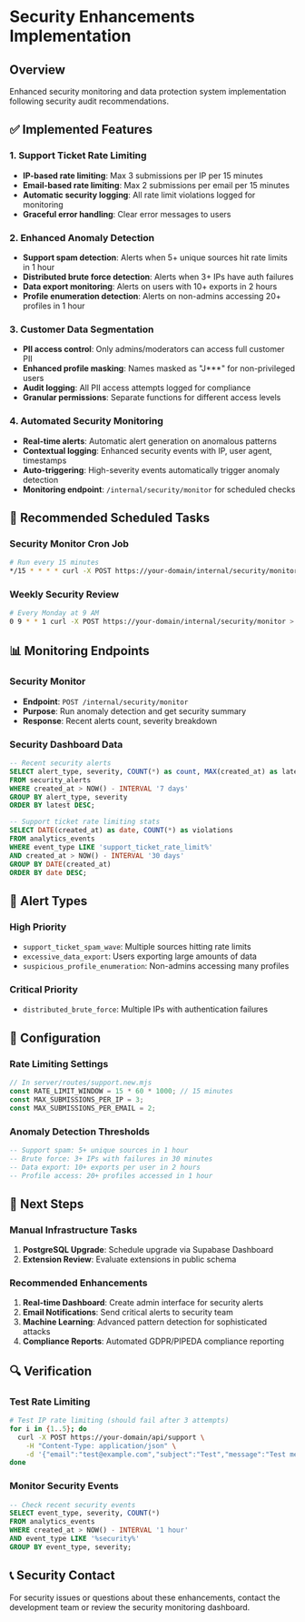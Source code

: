 # Security Enhancements Implementation

## Overview
Enhanced security monitoring and data protection system implementation following security audit recommendations.

## ✅ Implemented Features

### 1. Support Ticket Rate Limiting
- **IP-based rate limiting**: Max 3 submissions per IP per 15 minutes
- **Email-based rate limiting**: Max 2 submissions per email per 15 minutes  
- **Automatic security logging**: All rate limit violations logged for monitoring
- **Graceful error handling**: Clear error messages to users

### 2. Enhanced Anomaly Detection
- **Support spam detection**: Alerts when 5+ unique sources hit rate limits in 1 hour
- **Distributed brute force detection**: Alerts when 3+ IPs have auth failures
- **Data export monitoring**: Alerts on users with 10+ exports in 2 hours
- **Profile enumeration detection**: Alerts on non-admins accessing 20+ profiles in 1 hour

### 3. Customer Data Segmentation
- **PII access control**: Only admins/moderators can access full customer PII
- **Enhanced profile masking**: Names masked as "J***" for non-privileged users
- **Audit logging**: All PII access attempts logged for compliance
- **Granular permissions**: Separate functions for different access levels

### 4. Automated Security Monitoring
- **Real-time alerts**: Automatic alert generation on anomalous patterns
- **Contextual logging**: Enhanced security events with IP, user agent, timestamps
- **Auto-triggering**: High-severity events automatically trigger anomaly detection
- **Monitoring endpoint**: `/internal/security/monitor` for scheduled checks

## 🔄 Recommended Scheduled Tasks

### Security Monitor Cron Job
```bash
# Run every 15 minutes
*/15 * * * * curl -X POST https://your-domain/internal/security/monitor
```

### Weekly Security Review
```bash
# Every Monday at 9 AM
0 9 * * 1 curl -X POST https://your-domain/internal/security/monitor > /var/log/security-review.log
```

## 📊 Monitoring Endpoints

### Security Monitor
- **Endpoint**: `POST /internal/security/monitor`
- **Purpose**: Run anomaly detection and get security summary
- **Response**: Recent alerts count, severity breakdown

### Security Dashboard Data
```sql
-- Recent security alerts
SELECT alert_type, severity, COUNT(*) as count, MAX(created_at) as latest
FROM security_alerts 
WHERE created_at > NOW() - INTERVAL '7 days'
GROUP BY alert_type, severity
ORDER BY latest DESC;

-- Support ticket rate limiting stats
SELECT DATE(created_at) as date, COUNT(*) as violations
FROM analytics_events 
WHERE event_type LIKE 'support_ticket_rate_limit%'
AND created_at > NOW() - INTERVAL '30 days'
GROUP BY DATE(created_at)
ORDER BY date DESC;
```

## 🚨 Alert Types

### High Priority
- `support_ticket_spam_wave`: Multiple sources hitting rate limits
- `excessive_data_export`: Users exporting large amounts of data
- `suspicious_profile_enumeration`: Non-admins accessing many profiles

### Critical Priority  
- `distributed_brute_force`: Multiple IPs with authentication failures

## 🔧 Configuration

### Rate Limiting Settings
```javascript
// In server/routes/support.new.mjs
const RATE_LIMIT_WINDOW = 15 * 60 * 1000; // 15 minutes
const MAX_SUBMISSIONS_PER_IP = 3;
const MAX_SUBMISSIONS_PER_EMAIL = 2;
```

### Anomaly Detection Thresholds
```sql
-- Support spam: 5+ unique sources in 1 hour
-- Brute force: 3+ IPs with failures in 30 minutes  
-- Data export: 10+ exports per user in 2 hours
-- Profile access: 20+ profiles accessed in 1 hour
```

## 📝 Next Steps

### Manual Infrastructure Tasks
1. **PostgreSQL Upgrade**: Schedule upgrade via Supabase Dashboard
2. **Extension Review**: Evaluate extensions in public schema

### Recommended Enhancements
1. **Real-time Dashboard**: Create admin interface for security alerts
2. **Email Notifications**: Send critical alerts to security team
3. **Machine Learning**: Advanced pattern detection for sophisticated attacks
4. **Compliance Reports**: Automated GDPR/PIPEDA compliance reporting

## 🔍 Verification

### Test Rate Limiting
```bash
# Test IP rate limiting (should fail after 3 attempts)
for i in {1..5}; do
  curl -X POST https://your-domain/api/support \
    -H "Content-Type: application/json" \
    -d '{"email":"test@example.com","subject":"Test","message":"Test message"}'
done
```

### Monitor Security Events
```sql
-- Check recent security events
SELECT event_type, severity, COUNT(*) 
FROM analytics_events 
WHERE created_at > NOW() - INTERVAL '1 hour'
AND event_type LIKE '%security%'
GROUP BY event_type, severity;
```

## 📞 Security Contact
For security issues or questions about these enhancements, contact the development team or review the security monitoring dashboard.